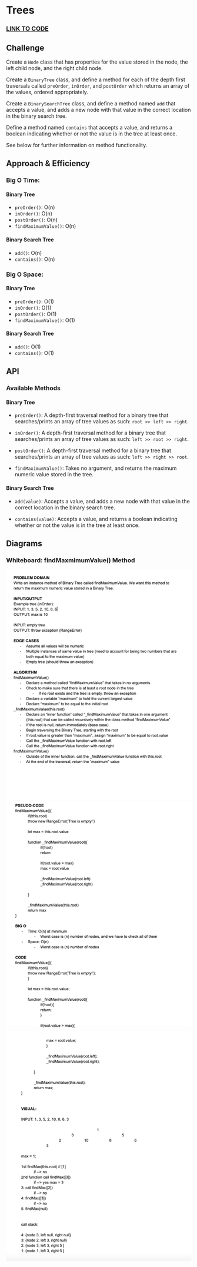 # Trees

### **[LINK TO CODE](https://github.com/alex-whan/data-structures-and-algorithms/blob/master/javascript/data-structures/tree/tree.js)**

## Challenge

Create a `Node` class that has properties for the value stored in the node, the left child node, and the right child node.

Create a `BinaryTree` class, and define a method for each of the depth first traversals called `preOrder`, `inOrder`, and `postOrder` which returns an array of the values, ordered appropriately.

Create a `BinarySearchTree` class, and define a method named `add` that accepts a value, and adds a new node with that value in the correct location in the binary search tree.

Define a method named `contains` that accepts a value, and returns a boolean indicating whether or not the value is in the tree at least once.

See below for further information on method functionality.

## Approach & Efficiency

### Big O Time:

#### Binary Tree

- `preOrder()`: O(n)
- `inOrder()`: O(n)
- `postOrder()`: O(n)
- `findMaximumValue()`: O(n)

#### Binary Search Tree

- `add()`: O(n)
- `contains()`: O(n)

### Big O Space:

#### Binary Tree

- `preOrder()`: O(1)
- `inOrder()`: O(1)
- `postOrder()`: O(1)
- `findMaximumValue()`: O(1)

#### Binary Search Tree

- `add()`: O(1)
- `contains()`: O(1)

## API

### Available Methods

#### Binary Tree

- `preOrder()`: A depth-first traversal method for a binary tree that searches/prints an array of tree values as such: `root >> left >> right`.

- `inOrder()`: A depth-first traversal method for a binary tree that searches/prints an array of tree values as such: `left >> root >> right`.

* `postOrder()`: A depth-first traversal method for a binary tree that searches/prints an array of tree values as such: `left >> right >> root`.

* `findMaximumValue()`: Takes no argument, and returns the maximum numeric value stored in the tree.

#### Binary Search Tree

- `add(value)`: Accepts a value, and adds a new node with that value in the correct location in the binary search tree.

- `contains(value)`: Accepts a value, and returns a boolean indicating whether or not the value is in the tree at least once.

## Diagrams

### Whiteboard: findMaxmimumValue() Method

![findMaxValue Whiteboard 1](./findMaxValue1.png)
![findMaxValue Whiteboard 2](./findMaxValue2.png)
![findMaxValue Whiteboard 3](./findMaxValue3.png)
